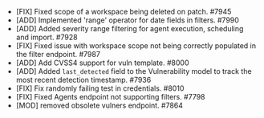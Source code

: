  * [FIX] Fixed scope of a workspace being deleted on patch. #7945
 * [ADD] Implemented 'range' operator for date fields in filters. #7990
 * [ADD] Added severity range filtering for agent execution, scheduling and import. #7928
 * [FIX] Fixed issue with workspace scope not being correctly populated in the filter endpoint. #7987
 * [ADD] Add CVSS4 support for vuln template. #8000
 * [ADD] Added `last_detected` field to the Vulnerability model to track the most recent detection timestamp. #7936
 * [FIX] Fix randomly failing test in credentials. #8010
 * [FIX] Fixed Agents endpoint not supporting filters. #7798
 * [MOD] removed obsolete vulners endpoint. #7864
